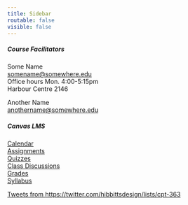 ```yaml
---
title: Sidebar
routable: false
visible: false
---
```


##### Course Facilitators
Some Name  
<somename@somewhere.edu>   
Office hours Mon. 4:00-5:15pm  
Harbour Centre 2146  

Another Name  
<anothername@somewhere.edu>  

##### Canvas LMS
[Calendar](https://canvas.sfu.ca/calendar)  
[Assignments](https://canvas.sfu.ca/courses/36662/assignments)  
[Quizzes](https://canvas.sfu.ca/courses/36662/quizzes)  
[Class Discussions](https://canvas.sfu.ca/courses/36662/discussion_topics)  
[Grades](https://canvas.sfu.ca/grades)  
[Syllabus](https://canvas.sfu.ca/courses/36662/assignments/syllabus)

<a class="twitter-timeline"  href="https://twitter.com/hibbittsdesign/lists/cpt-363" data-widget-id="684866063188676608">Tweets from https://twitter.com/hibbittsdesign/lists/cpt-363</a>
<script>!function(d,s,id){var js,fjs=d.getElementsByTagName(s)[0],p=/^http:/.test(d.location)?'http':'https';if(!d.getElementById(id)){js=d.createElement(s);js.id=id;js.src=p+"://platform.twitter.com/widgets.js";fjs.parentNode.insertBefore(js,fjs);}}(document,"script","twitter-wjs");</script>
